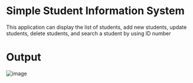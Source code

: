 # Simple Student Information System
This application can display the list of students, add new students, update students, delete students, and search a student by using ID number

# Output
![image](https://user-images.githubusercontent.com/102753959/164159955-764ebc12-c4be-4b5c-85a0-7cce92461180.png)
